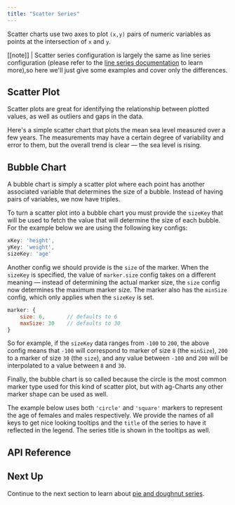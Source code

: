 ```yaml
---
title: "Scatter Series"
---
```


Scatter charts use two axes to plot `(x,y)` pairs of numeric variables as points at the intersection of `x` and `y`.

[[note]]
| Scatter series configuration is largely the same as line series configuration (please refer to the [line series documentation](../charts-line-series/) to learn more),so here we'll just give some examples and cover only the differences.

## Scatter Plot

Scatter plots are great for identifying the relationship between plotted values, as well as outliers and gaps in the data.

Here's a simple scatter chart that plots the mean sea level measured over a few years. The measurements may have a certain degree of variability and error to them, but the overall trend is clear &mdash; the sea level is rising.

<chart-example title='Scatter Chart' name='scatter-chart' type='generated'></chart-example>

## Bubble Chart

A bubble chart is simply a scatter plot where each point has another associated variable that determines the size of a bubble. Instead of having pairs of variables, we now have triples.

To turn a scatter plot into a bubble chart you must provide the `sizeKey` that will be used to fetch the value that will determine the size of each bubble. For the example below we are using the following key configs:

```js
xKey: 'height',
yKey: 'weight',
sizeKey: 'age'
```

Another config we should provide is the `size` of the marker. When the `sizeKey` is specified, the value of `marker.size` config takes on a different meaning &mdash; instead of determining the actual marker size, the `size` config now determines the maximum marker size. The marker also has the `minSize` config, which only applies when the `sizeKey` is set.

```js
marker: {
    size: 6,       // defaults to 6
    maxSize: 30    // defaults to 30
}
```

So for example, if the `sizeKey` data ranges from `-100` to `200`, the above config means that `-100` will correspond to marker of size `8` (the `minSize`), `200` to a marker of size `30` (the `size`), and any value between `-100` and `200` will be interpolated to a value between `8` and `30`.

Finally, the bubble chart is so called because the circle is the most common marker type used for this kind of scatter plot, but with ag-Charts any other marker shape can be used as well.

The example below uses both `'circle'` and `'square'` markers to represent the age of females and males respectively. We provide the names of all keys to get nice looking tooltips and the `title` of the series to have it reflected in the legend. The series title is shown in the tooltips as well.

<chart-example title='Bubble Chart' name='bubble-chart' type='generated'></chart-example>

## API Reference

<api-documentation source='charts-api/api.json' section='scatter' config='{ "showSnippets": true }'></api-documentation>

## Next Up

Continue to the next section to learn about [pie and doughnut series](../charts-pie-series/).
